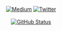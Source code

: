 <p align="center">
<a href="https://medium.com/@nedkuj"><img alt="Medium" src="https://nedimkuj.github.io/badges/Story-Medium.svg"/></a>
<a href="https://twitter.com/nedkuj"><img alt="Twitter" src="https://nedimkuj.github.io/badges/twitter.svg"/></a></br></br>
<a href="https://github.com/NedimKuj"><img alt="GitHub Status" src="https://gh-status-nedimkuj.vercel.app/api?username=NedimKuj&show_icons=true&include_all_commits=true&count_private=true"/></a>
</p>
